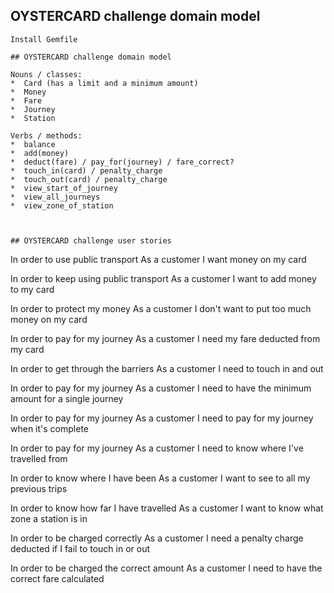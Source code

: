 ## OYSTERCARD challenge domain model

```
Install Gemfile

## OYSTERCARD challenge domain model

Nouns / classes: 
*  Card (has a limit and a minimum amount)
*  Money 
*  Fare
*  Journey
*  Station

Verbs / methods:
*  balance 
*  add(money)
*  deduct(fare) / pay_for(journey) / fare_correct?
*  touch_in(card) / penalty_charge
*  touch_out(card) / penalty_charge
*  view_start_of_journey
*  view_all_journeys
*  view_zone_of_station



## OYSTERCARD challenge user stories
```
In order to use public transport
As a customer
I want money on my card

In order to keep using public transport
As a customer
I want to add money to my card

In order to protect my money
As a customer
I don't want to put too much money on my card

In order to pay for my journey
As a customer
I need my fare deducted from my card

In order to get through the barriers
As a customer
I need to touch in and out

In order to pay for my journey
As a customer
I need to have the minimum amount for a single journey

In order to pay for my journey
As a customer
I need to pay for my journey when it's complete

In order to pay for my journey
As a customer
I need to know where I've travelled from

In order to know where I have been
As a customer
I want to see to all my previous trips

In order to know how far I have travelled
As a customer
I want to know what zone a station is in

In order to be charged correctly
As a customer
I need a penalty charge deducted if I fail to touch in or out

In order to be charged the correct amount
As a customer
I need to have the correct fare calculated